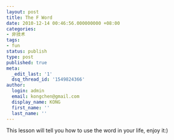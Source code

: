```yaml
---
layout: post
title: The F Word
date: 2010-12-14 00:46:56.000000000 +08:00
categories:
- 非技术
tags:
- fun
status: publish
type: post
published: true
meta:
  _edit_last: '1'
  dsq_thread_id: '1549824366'
author:
  login: admin
  email: kongchen@gmail.com
  display_name: KONG
  first_name: ''
  last_name: ''
---
```

This lesson will tell you how to use the word in your life, enjoy it:)